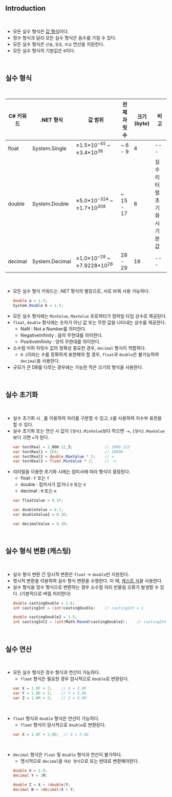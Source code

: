 
## Introduction

<br>

- 모든 실수 형식은 [값 형식](%EA%B0%92%20%ED%98%95%EC%8B%9D.md)이다.
- 정수 형식과 달리 모든 실수 형식은 음수를 가질 수 있다.
- 모든 실수 형식은 `산술`, `등호`, `비교` 연산을 지원한다.
- 모든 실수 형식의 기본값은 `0`이다.

<br>

## 실수 형식

<br>

|C# 키워드 | .NET 형식      | 값 범위                                          | 전체 자릿수| 크기 (byte)|비고|
|---------|----------------|--------------------------------------------------|-----------|-----------|---|
| float   | System.Single  | ±1.5\*10<sup>−45</sup> ~ ±3.4*10<sup>38</sup>    | ~ 6 - 9   | 4         |---|
| double  | System.Double  | ±5.0\*10<sup>−324</sup> ~ ±1.7*10<sup>308</sup>  | ~ 15 - 17 | 8         |실수 리터럴 초기화 시 기본값|
| decimal | System.Decimal | ±1.0\*10<sup>−28</sup> ~ ±7.9228*10<sup>28</sup> | 28 - 29   | 16        |---|

<br>

- 모든 실수 형식 키워드는 .NET 형식의 별칭으로, 서로 바꿔 사용 가능하다.
    ```cs
    double a = 1.5;
    System.Double b = 1.5;
    ```
- 모든 실수 형식에는 `MinValue`, `MaxValue` 프로퍼티가 컴파일 타임 상수로 제공된다.
- `float`, `double` 형식에는 숫자가 아닌 값 또는 무한 값을 나타내는 상수를 제공한다.
    - NaN : Not a Number를 의미한다.
    - NegativeInfinity : 음의 무한대를 의미한다.
    - PositiveInfinity : 양의 무한대를 의미한다.
- 소수점 이하 자릿수 값의 정확성 중요한 경우, `decimal` 형식이 적합하다.
    - `0.1`이라는 수를 정확하게 표현해야 할 경우, `float`과 `double`은 불가능하여 `decimal`을 사용한다.
- 규모가 큰 DB를 다루는 경우에는 가능한 작은 크기의 형식을 사용한다.

<br>

## 실수 초기화

<br>

- 실수 초기화 시 `_`를 이용하여 자리를 구분할 수 있고, `E`를 사용하여 지수부 표현을 할 수 있다.
- 실수 초기화 또는 연산 시 값이 `{형식}.MinValue`보다 작으면 `-∞`, `{형식}.MaxValue`보다 크면 `∞`가 된다.
    ```cs
    var testReal = 1_000.12_3;              // 1000.123
    var testReal1 = 1E4;                    // 10000
    var testReal2 = double.MaxValue * 2;    // ∞
    var testReal3 = float.MinValue * 2;     // -∞
    ```
- 리터럴을 이용한 초기화 시에는 접미사에 따라 형식이 결정된다.
    - float : `F` 또는 `f`
    - double : 접미사가 없거나 `D` 또는 `d`
    - decimal : `M` 또는 `m`
    ```cs
    var floatValue = 0.1F;

    var doubleValue = 0.1;   
    var doubleValue2 = 0.1D;

    var decimalValue = 0.1M;
    ```

<br>

## 실수 형식 변환 (캐스팅)

<br>

- 실수 형식 변환 간 암시적 변환은 `float` -> `double`만 지원된다.
- 명시적 변환을 이용하여 실수 형식 변환을 수행한다. 이 때, [캐스트 식](https://learn.microsoft.com/ko-kr/dotnet/csharp/language-reference/operators/type-testing-and-cast#cast-expression)을 사용한다.
- 실수 형식을 정수 형식으로 변환하는 경우 소수점 자리 반올림 오류가 발생할 수 있다. (기본적으로 버림 처리한다)
    ```cs
    double castingDouble = 1.6;
    int castingInt = (int)castingDouble;    // castingInt = 1

    double castingDouble2 = 1.5;
    int castingInt2 = (int)Math.Round(castingDouble2);    // castingInt2 = 2
    ```

<br>

## 실수 연산

<br>

- 모든 실수 형식은 정수 형식과 연산이 가능하다.
    - `float` 형식은 필요한 경우 암시적으로 `double`로 변환된다.
    ```cs
    var X = 1.0F + 2;    // X = 3.0F
    var Y = 1.0D + 2;    // Y = 3.0D
    var Z = 1.0M + 2;    // Z = 3.0M
    ```
<br>

- `float` 형식과 `double` 형식은 연산이 가능하다.
    - `float` 형식이 암시적으로 `double`로 변환된다.
    ```cs
    var X = 1.0F + 2.0D;  // X = 3.0D
    ```
<br>

- `decimal` 형식은 `float` 및 `double` 형식과 연산이 불가하다.
    - 명시적으로 `decimal`을 `대상 형식`으로 또는 반대로 변환해야한다.
    ```cs
    double X = 1.0;
    decimal Y = 1M;
    
    double Z = X + (double)Y;
    decimal W = (decimal)X + Y;
    ```